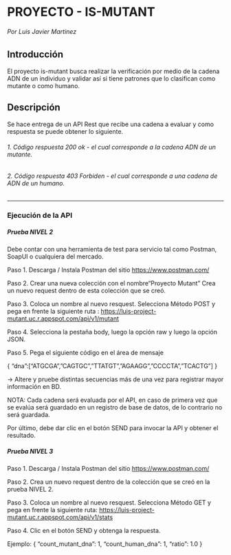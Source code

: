 # PROYECTO - IS-MUTANT  
###### Por Luis Javier Martinez

## Introducción

El proyecto is-mutant busca realizar la verificación por medio de la cadena ADN de un individuo y validar así si tiene patrones que lo clasifican como mutante o como humano.

## Descripción

Se hace entrega de un API Rest que recibe una cadena a evaluar y como respuesta se puede obtener lo siguiente.


###### 1. Código respuesta 200 ok - el cual corresponde a la cadena ADN de un mutante.

###### 2. Código respuesta 403 Forbiden - el cual corresponde a una cadena de ADN de un humano.

------------
### Ejecución de la API

##### Prueba NIVEL 2

Debe contar con una herramienta de test para servicio tal como Postman, SoapUI o cualquiera del mercado.

Paso 1.
Descarga / Instala Postman del sitio https://www.postman.com/

Paso 2.
Crear una nueva colección con el nombre“Proyecto Mutant”
Crea un nuevo request dentro de esta colección que se creó.

Paso 3.
Coloca un nombre al nuevo resquest.
Selecciona Método POST y pega en frente la siguiente ruta : https://luis-project-mutant.uc.r.appspot.com/api/v1/mutant

Paso 4.
Selecciona la pestaña body, luego la opción raw y luego la opción JSON.

Paso 5.
Pega el siguiente código en el área de mensaje

{
“dna”:[“ATGCGA”,”CAGTGC”,”TTATGT”,”AGAAGG”,”CCCCTA”,”TCACTG”]
}

-> Altere y pruebe distintas secuencias más de una vez para registrar mayor información en BD.

NOTA: Cada cadena será evaluada por el API, en caso de primera vez que se evalúa será guardado en un registro de base de datos, de lo contrario no será guardada.

Por último, debe dar clic en el botón SEND para invocar la API y obtener el resultado.

##### Prueba NIVEL 3

Paso 1.
Descarga / Instala Postman del sitio https://www.postman.com/

Paso 2.
Crea un nuevo request dentro de la colección que se creó en la prueba NIVEL 2.

Paso 3.
Coloca un nombre al nuevo resquest.
Selecciona Método GET y pega en frente la siguiente ruta: https://luis-project-mutant.uc.r.appspot.com/api/v1/stats

Paso 4.
Clic en el botón SEND y obtenga la respuesta.

Ejemplo:
{
“count_mutant_dna”: 1,
“count_human_dna”: 1,
“ratio”: 1.0
}











